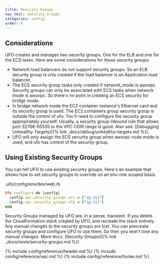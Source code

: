 ```yaml
---
title: Security Groups
nav_text: Security Groups
categories: config
order: 4
---
```


## Considerations

UFO creates and manages two security groups. One for the ELB and one for the ECS tasks.  Here are some considerations for these security groups:

* Network load balancers do not support security groups. So an ELB security group is only created if the load balancer is an Application load balancer.
* The ECS security group tasks only created if network_mode is awsvpc. Security groups can only be associated with ECS tasks when network mode is awsvpc. So there's no point in creating an ECS security for bridge mode.
* In bridge network mode the EC2 container instance's Ethernet card and its security group is used. The EC2 containers group security group is outside the control of ufo. You'll need to configure the security group appropriately yourself. Usually, a security group inbound rule that allows port 32768-65535 to the VPC CDIR range is good. Also see: [Debugging Unhealthy Targets]({% link _docs/debug/unhealthy-targets.md %}).
* UFO will only assign the ECS security group when awsvpc node mode is used, and ufo has control of the security group.

## Using Existing Security Groups

You can tell UFO to use existing security groups. Here's an example that shows how to set security groups to override on an env-role scoped basis.

.ufo/config/env/dev/web.rb

```ruby
Ufo.configure do |config|
  config.vpc.security_groups.ecs = ["sg-111"]
  config.vpc.security_groups.elb = ["sg-111"]
end
```

Security Groups managed by UFO are, in a sense, transient. If you delete the CloudFormation stack created by UFO, and recreate the stack entirely. Any manual changes to the security groups are lost. You can precreate security groups and configure UFO to use them. So then you won't lose any manual changes. More docs: [Security Groups]({% link _docs/more/security-groups.md %})

{% include config/reference/header.md %}
{% include config/reference/vpc.md %}
{% include config/reference/footer.md %}
